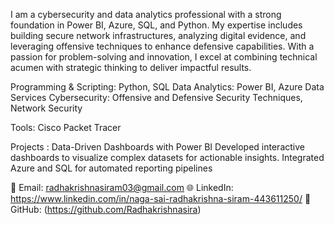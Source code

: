 I am a cybersecurity and data analytics professional with a strong foundation in Power BI, Azure, SQL, and Python. My expertise includes building secure network infrastructures, analyzing digital evidence, and leveraging offensive techniques to enhance defensive capabilities. With a passion for problem-solving and innovation, I excel at combining technical acumen with strategic thinking to deliver impactful results.



Programming & Scripting: Python, SQL
Data Analytics: Power BI, Azure Data Services
Cybersecurity: Offensive and Defensive Security Techniques, Network Security

Tools: Cisco Packet Tracer

Projects :
 Data-Driven Dashboards with Power BI
Developed interactive dashboards to visualize complex datasets for actionable insights.
Integrated Azure and SQL for automated reporting pipelines

📧 Email: radhakrishnasiram03@gmail.com
🌐 LinkedIn: https://www.linkedin.com/in/naga-sai-radhakrishna-siram-443611250/
💼 GitHub: (https://github.com/Radhakrishnasira)

<!---
Radhakrishnasira/Radhakrishnasira is a ✨ special ✨ repository because its `README.md` (this file) appears on your GitHub profile.
You can click the Preview link to take a look at your changes.
--->
